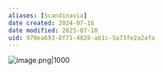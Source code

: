 ```yaml
---
aliases: [Scandinavia]
date created: 2024-07-16
date modified: 2025-07-10
uid: 970ea693-8f71-4828-ab1c-5a73fe2a2afa
---
```


![image.png|1000](https://imagehosting4picgo.oss-cn-beijing.aliyuncs.com/imagehosting/fix-dir%2Fpicgo%2Fpicgo-clipboard-images%2F2024%2F07%2F16%2F14-24-34-1cb5a1b10c47fbfab7783c4b7f2f61ef-20240716142432-15be0f.png)
